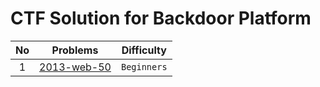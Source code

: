 # CTF Solution for Backdoor Platform

| **No** | **Problems** | **Difficulty** |
| :----: | :----------: | :------------: |
| 1	 | [2013-web-50](https://github.com/AlphaByte-RedTeam/CTF-Solution/tree/main/Backdoor/Web/2013-web-50_Complete) | `Beginners` |
